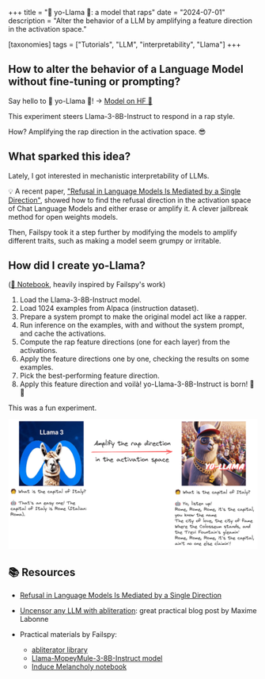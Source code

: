 +++
title = "🎤 yo-Llama 🦙: a model that raps"
date = "2024-07-01"
description = "Alter the behavior of a LLM by amplifying a feature direction in the activation space."

[taxonomies]
tags = ["Tutorials", "LLM", "interpretability", "Llama"]
+++

<!-- toc -->

## How to alter the behavior of a Language Model without fine-tuning or prompting?

Say hello to 🎤 yo-Llama 🦙! -> [Model on HF 🤗](https://huggingface.co/anakin87/yo-Llama-3-8B-Instruct)

This experiment steers Llama-3-8B-Instruct to respond in a rap style.

How? Amplifying the rap direction in the activation space. 😎


## What sparked this idea?

Lately, I got interested in mechanistic interpretability of LLMs.

💡 A recent paper, ["Refusal in Language Models Is Mediated by a Single Direction"](https://arxiv.org/abs/2406.11717), showed how to find the refusal direction in the activation space of Chat Language Models and either erase or amplify it.
A clever jailbreak method for open weights models.

Then, Failspy took it a step further by modifying the models to amplify different traits, such as making a model seem grumpy or irritable.


## How did I create yo-Llama?

([📓 Notebook](https://huggingface.co/anakin87/yo-Llama-3-8B-Instruct/blob/main/steer_llama_to_rap_style.ipynb), heavily inspired by Failspy's work)

1. Load the Llama-3-8B-Instruct model.
2. Load 1024 examples from Alpaca (instruction dataset).
3. Prepare a system prompt to make the original model act like a rapper.
4. Run inference on the examples, with and without the system prompt, and cache the activations.
5. Compute the rap feature directions (one for each layer) from the activations.
6. Apply the feature directions one by one, checking the results on some examples.
7. Pick the best-performing feature direction.
8. Apply this feature direction and voilà!
yo-Llama-3-8B-Instruct is born! 🥳🎶

This was a fun experiment. 

![yo-Llama](yo_llama.gif)

## 📚 Resources

- [Refusal in Language Models Is Mediated by a Single Direction](https://arxiv.org/abs/2406.11717)

- [Uncensor any LLM with abliteration](https://huggingface.co/blog/mlabonne/abliteration): great practical blog post by Maxime Labonne

- Practical materials by Failspy:
  - [abliterator library](https://github.com/FailSpy/abliterator)
  - [Llama-MopeyMule-3-8B-Instruct model](https://huggingface.co/failspy/Llama-3-8B-Instruct-MopeyMule)
  - [Induce Melancholy notebook](https://huggingface.co/failspy/Llama-3-8B-Instruct-MopeyMule/blob/main/MopeyMule-Induce-Melancholy.ipynb)